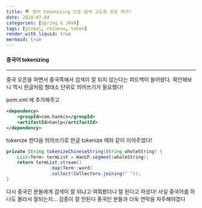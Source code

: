 ```yaml
---
title: 🌏 영어 tokenizing 으로 검색 고도화 또또 하기!
date: 2024-07-04
categories: [Spring & JAVA]
tags: [global, chinese, token]
render_with_liquid: true
mermaid: true
---
```

#### 중국어 tokenizing
---
중국 오픈을 하면서 중국쪽에서 검색이 잘 되지 않는다는 피드백이 들어왔다. 확인해보니 역시 한글처럼 형태소 단위로 띄어쓰기가 필요했다!

pom.xml 에 추가해주고
```xml
<dependency>
    <groupId>com.hankcs</groupId>
    <artifactId>hanlp</artifactId>
</dependency>
```

tokenize 한다음 띄어쓰기로 한글 tokenize 때와 같이 이어주었다!

```java
private String tokenizeChineseString(String wholeString) {
	List<Term> termList = HanLP.segment(wholeString);
    return termList.stream()
                .map(Term::word)
                .collect(Collectors.joining(" "));
}
```

다시 중국인 분들에게 검색이 잘 되냐고 여줘봤더니 잘 된다고 하셨다! 사실 중국어를 하나도 몰라서 잘되는지... 검증이 잘 안된다 중국인 분들과 더욱 연락을 자주해야겠다

